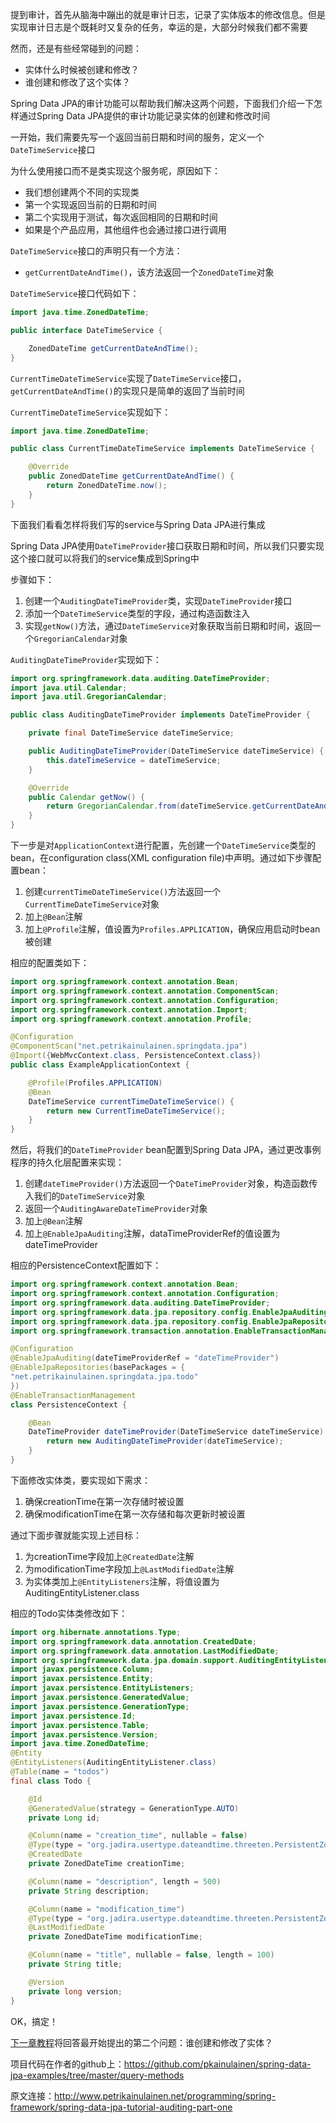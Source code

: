 提到审计，首先从脑海中蹦出的就是审计日志，记录了实体版本的修改信息。但是实现审计日志是个既耗时又复杂的任务，幸运的是，大部分时候我们都不需要

然而，还是有些经常碰到的问题：
* 实体什么时候被创建和修改？
* 谁创建和修改了这个实体？

Spring Data JPA的审计功能可以帮助我们解决这两个问题，下面我们介绍一下怎样通过Spring Data JPA提供的审计功能记录实体的创建和修改时间

一开始，我们需要先写一个返回当前日期和时间的服务，定义一个`DateTimeService`接口

为什么使用接口而不是类实现这个服务呢，原因如下：

* 我们想创建两个不同的实现类
 * 第一个实现返回当前的日期和时间
 * 第二个实现用于测试，每次返回相同的日期和时间
* 如果是个产品应用，其他组件也会通过接口进行调用

`DateTimeService`接口的声明只有一个方法：

* `getCurrentDateAndTime()`，该方法返回一个`ZonedDateTime`对象

`DateTimeService`接口代码如下：
```java
import java.time.ZonedDateTime;

public interface DateTimeService {

    ZonedDateTime getCurrentDateAndTime();
}
```

`CurrentTimeDateTimeService`实现了`DateTimeService`接口，`getCurrentDateAndTime()`的实现只是简单的返回了当前时间

`CurrentTimeDateTimeService`实现如下：
```java
import java.time.ZonedDateTime;

public class CurrentTimeDateTimeService implements DateTimeService {

    @Override
    public ZonedDateTime getCurrentDateAndTime() {
        return ZonedDateTime.now();
    }
}
```

下面我们看看怎样将我们写的service与Spring Data JPA进行集成

Spring Data JPA使用`DateTimeProvider`接口获取日期和时间，所以我们只要实现这个接口就可以将我们的service集成到Spring中

步骤如下：

1. 创建一个`AuditingDateTimeProvider`类，实现`DateTimeProvider`接口
2. 添加一个`DateTimeService`类型的字段，通过构造函数注入
3. 实现`getNow()`方法，通过`DateTimeService`对象获取当前日期和时间，返回一个`GregorianCalendar`对象

`AuditingDateTimeProvider`实现如下：
```java
import org.springframework.data.auditing.DateTimeProvider;
import java.util.Calendar;
import java.util.GregorianCalendar;

public class AuditingDateTimeProvider implements DateTimeProvider {

    private final DateTimeService dateTimeService;

    public AuditingDateTimeProvider(DateTimeService dateTimeService) {
        this.dateTimeService = dateTimeService;
    }

    @Override
    public Calendar getNow() {
        return GregorianCalendar.from(dateTimeService.getCurrentDateAndTime());
    }
}
```
下一步是对`ApplicationContext`进行配置，先创建一个`DateTimeService`类型的bean，在configuration class(XML configuration file)中声明。通过如下步骤配置bean：

1. 创建`currentTimeDateTimeService()`方法返回一个`CurrentTimeDateTimeService`对象
2. 加上`@Bean`注解
3. 加上`@Profile`注解，值设置为`Profiles.APPLICATION`，确保应用启动时bean被创建

相应的配置类如下：

```java
import org.springframework.context.annotation.Bean;
import org.springframework.context.annotation.ComponentScan;
import org.springframework.context.annotation.Configuration;
import org.springframework.context.annotation.Import;
import org.springframework.context.annotation.Profile;

@Configuration
@ComponentScan("net.petrikainulainen.springdata.jpa")
@Import({WebMvcContext.class, PersistenceContext.class})
public class ExampleApplicationContext {

    @Profile(Profiles.APPLICATION)
    @Bean
    DateTimeService currentTimeDateTimeService() {
        return new CurrentTimeDateTimeService();
    }
}
```
然后，将我们的`DateTimeProvider` bean配置到Spring Data JPA，通过更改事例程序的持久化层配置来实现：

1. 创建`dateTimeProvider()`方法返回一个`DateTimeProvider`对象，构造函数传入我们的`DateTimeService`对象
2. 返回一个`AuditingAwareDateTimeProvider`对象
3. 加上`@Bean`注解
4. 加上`@EnableJpaAuditing`注解，dataTimeProviderRef的值设置为dateTimeProvider

相应的PersistenceContext配置如下：

```java
import org.springframework.context.annotation.Bean;
import org.springframework.context.annotation.Configuration;
import org.springframework.data.auditing.DateTimeProvider;
import org.springframework.data.jpa.repository.config.EnableJpaAuditing;
import org.springframework.data.jpa.repository.config.EnableJpaRepositories;
import org.springframework.transaction.annotation.EnableTransactionManagement;

@Configuration
@EnableJpaAuditing(dateTimeProviderRef = "dateTimeProvider")
@EnableJpaRepositories(basePackages = {
"net.petrikainulainen.springdata.jpa.todo"
})
@EnableTransactionManagement
class PersistenceContext {

    @Bean
    DateTimeProvider dateTimeProvider(DateTimeService dateTimeService) {
        return new AuditingDateTimeProvider(dateTimeService);
    }
}
```

下面修改实体类，要实现如下需求：

1. 确保creationTime在第一次存储时被设置
2. 确保modificationTime在第一次存储和每次更新时被设置

通过下面步骤就能实现上述目标：

1. 为creationTime字段加上`@CreatedDate`注解
2. 为modificationTime字段加上`@LastModifiedDate`注解
3. 为实体类加上`@EntityListeners`注解，将值设置为AuditingEntityListener.class

相应的Todo实体类修改如下：

```java
import org.hibernate.annotations.Type;
import org.springframework.data.annotation.CreatedDate;
import org.springframework.data.annotation.LastModifiedDate;
import org.springframework.data.jpa.domain.support.AuditingEntityListener;
import javax.persistence.Column;
import javax.persistence.Entity;
import javax.persistence.EntityListeners;
import javax.persistence.GeneratedValue;
import javax.persistence.GenerationType;
import javax.persistence.Id;
import javax.persistence.Table;
import javax.persistence.Version;
import java.time.ZonedDateTime;
@Entity
@EntityListeners(AuditingEntityListener.class)
@Table(name = "todos")
final class Todo {

    @Id
    @GeneratedValue(strategy = GenerationType.AUTO)
    private Long id;

    @Column(name = "creation_time", nullable = false)
    @Type(type = "org.jadira.usertype.dateandtime.threeten.PersistentZonedDateTime")
    @CreatedDate
    private ZonedDateTime creationTime;

    @Column(name = "description", length = 500)
    private String description;

    @Column(name = "modification_time")
    @Type(type = "org.jadira.usertype.dateandtime.threeten.PersistentZonedDateTime")
    @LastModifiedDate
    private ZonedDateTime modificationTime;

    @Column(name = "title", nullable = false, length = 100)
    private String title;

    @Version
    private long version;
}
```
OK，搞定！

[下一章教程](https://github.com/ronniewang/blog/blob/master/Spring%20Data%20JPA%E6%95%99%E7%A8%8B%EF%BC%9A%E5%AE%A1%E8%AE%A1%EF%BC%88%E4%BA%8C%EF%BC%89.md)将回答最开始提出的第二个问题：谁创建和修改了实体？

项目代码在作者的github上：<https://github.com/pkainulainen/spring-data-jpa-examples/tree/master/query-methods>

原文连接：<http://www.petrikainulainen.net/programming/spring-framework/spring-data-jpa-tutorial-auditing-part-one>
